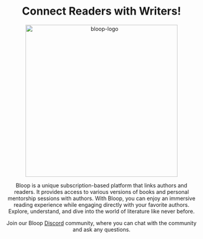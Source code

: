 <div align="center">

  <h1>Connect Readers with Writers!</h1>

  <img src="https://github.com/ibilalkayy/flow/assets/64713734/6834f127-628a-4376-a1e0-8ef0b174db5b" alt="bloop-logo" width="400"> </n>
  
   <p> Bloop is a unique subscription-based platform that links authors and readers. It provides access to various versions of books and personal mentorship sessions with authors. With Bloop, you can enjoy an immersive reading experience while engaging directly with your favorite authors. Explore, understand, and dive into the world of literature like never before.
   </p>

   <p> Join our Bloop <a href="https://discord.gg/7Vzht5Ax">Discord</a> community, where you can chat with the community and ask any questions. </p>
 </div>
